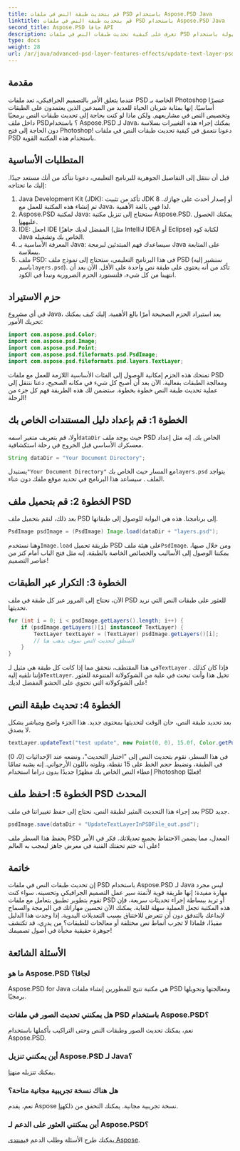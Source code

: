 ```yaml
---
title: قم بتحديث طبقة النص في ملفات PSD باستخدام Aspose.PSD Java
linktitle: قم بتحديث طبقة النص في ملفات PSD باستخدام Aspose.PSD Java
second_title: Aspose.PSD جافا API
description: تعرف على كيفية تحديث طبقات النص في ملفات PSD بسهولة باستخدام Aspose.PSD لـ Java. اتبع دليلنا خطوة بخطوة لتحرير النص بسلاسة.
type: docs
weight: 28
url: /ar/java/advanced-psd-layer-features-effects/update-text-layer-psd-files/
---
```

## مقدمة
عندما يتعلق الأمر بالتصميم الجرافيكي، تعد ملفات PSD الخاصة بـ Photoshop عنصرًا أساسيًا. إنها بمثابة شريان الحياة للعديد من المبدعين الذين يعتمدون على الطبقات وتخصيص النص في مشاريعهم. ولكن ماذا لو كنت بحاجة إلى تحديث طبقات النص برمجيًا داخل ملف PSD؟ باستخدام Aspose.PSD لـ Java، يمكنك إجراء هذه التغييرات بسلاسة دون الحاجة إلى فتح Photoshop! دعونا نتعمق في كيفية تحديث طبقات النص في ملفات PSD باستخدام هذه المكتبة القوية.
## المتطلبات الأساسية
قبل أن ننتقل إلى التفاصيل الجوهرية للبرنامج التعليمي، دعونا نتأكد من أنك مستعد جيدًا. إليك ما تحتاجه:
1. Java Development Kit (JDK): تأكد من تثبيت JDK 8 أو إصدار أحدث على جهازك. تم إنشاء هذه المكتبة للعمل مع Java، لذا فهي بالغة الأهمية.
2. Aspose.PSD لمكتبة Java: ستحتاج إلى تنزيل مكتبة Aspose.PSD. يمكنك الحصول عليه[هنا](https://releases.aspose.com/psd/java/). 
3. IDE: اجعل IDE المفضل لديك جاهزًا (مثل IntelliJ IDEA أو Eclipse) لكتابة كود Java الخاص بك وتشغيله.
4. المعرفة الأساسية بـ Java: سيساعدك فهم المبتدئين لبرمجة Java على المتابعة بسلاسة.
5.  ملف PSD: في هذا البرنامج التعليمي، ستحتاج إلى نموذج ملف PSD (سنشير إليه باسم`layers.psd`). تأكد من أنه يحتوي على طبقة نص واحدة على الأقل.
الآن بعد أن انتهينا من كل شيء، فلنستورد الحزم الضرورية ونبدأ في الكود.
## حزم الاستيراد
في أي مشروع Java، يعد استيراد الحزم الصحيحة أمرًا بالغ الأهمية. إليك كيف يمكنك تحريك الأمور:
```java
import com.aspose.psd.Color;
import com.aspose.psd.Image;
import com.aspose.psd.Point;
import com.aspose.psd.fileformats.psd.PsdImage;
import com.aspose.psd.fileformats.psd.layers.TextLayer;
```
تمنحك هذه الحزم إمكانية الوصول إلى الفئات الأساسية اللازمة للعمل مع ملفات PSD ومعالجة الطبقات بفعالية.
الآن بعد أن أصبح كل شيء في مكانه الصحيح، دعنا ننتقل إلى عملية تحديث طبقة النص خطوة بخطوة. ستضمن لك هذه الطريقة فهم كل جزء من الرحلة!
## الخطوة 1: قم بإعداد دليل المستندات الخاص بك
أولا، قم بتعريف متغير اسمه`dataDir` حيث يوجد ملف PSD الخاص بك. إنه مثل إعداد معسكرك الأساسي قبل الخروج في رحلة استكشافية.
```java
String dataDir = "Your Document Directory";
```
 يستبدل`"Your Document Directory"` مع المسار حيث الخاص بك`layers.psd` يتواجد الملف . سيساعد هذا البرنامج في تحديد موقع ملفك دون عناء.
## الخطوة 2: قم بتحميل ملف PSD
بعد ذلك، لنقم بتحميل ملف PSD إلى برنامجنا. هذه هي البوابة للوصول إلى طبقاتها.
```java
PsdImage psdImage = (PsdImage) Image.load(dataDir + "layers.psd");
```
 وهنا نستخدم`Image.load` طريقة تحميل PSD على هيئة ملف`PsdImage`. ومن خلال صبها، يمكننا الوصول إلى الأساليب والخصائص الخاصة بالطبقة. إنه مثل فتح الباب أمام كنز من عناصر التصميم!
## الخطوة 3: التكرار عبر الطبقات
الآن، نحتاج إلى المرور عبر كل طبقة في ملف PSD للعثور على طبقات النص التي نريد تحديثها. 
```java
for (int i = 0; i < psdImage.getLayers().length; i++) {
    if (psdImage.getLayers()[i] instanceof TextLayer) {
        TextLayer textLayer = (TextLayer) psdImage.getLayers()[i];
        // المنطق لتحديث النص سوف يذهب هنا
    }
}
```
 في هذا المقتطف، نتحقق مما إذا كانت كل طبقة هي مثيل لـ`TextLayer` . فإذا كان كذلك فإننا نلقيه إليه`TextLayer`. تخيل هذا وأنت تبحث في علبة من الشوكولاتة المتنوعة للعثور على الشوكولاتة التي تحتوي على الحشو المفضل لديك!
## الخطوة 4: تحديث طبقة النص
بعد تحديد طبقة النص، حان الوقت لتحديثها بمحتوى جديد. هذا الجزء واضح ومباشر بشكل لا يصدق.
```java
textLayer.updateText("test update", new Point(0, 0), 15.0f, Color.getPurple());
```
في هذا السطر، نقوم بتحديث النص إلى "اختبار التحديث"، ونضعه عند الإحداثيات (0، 0) في الطبقة، ونضبط حجم الخط على 15 نقطة، ونلونه باللون الأرجواني. إنه يشبه تمامًا إعطاء النص الخاص بك مظهرًا جديدًا بدون دراما استخدام Photoshop فعليًا!
## الخطوة 5: احفظ ملف PSD المحدث
بعد إجراء هذا التحديث المثير لطبقة النص، نحتاج إلى حفظ تغييراتنا في ملف PSD جديد. 
```java
psdImage.save(dataDir + "UpdateTextLayerInPSDFile_out.psd");
```
يحفظ هذا السطر ملف PSD المعدل، مما يضمن الاحتفاظ بجميع تعديلاتك. فكر في الأمر على أنه ختم تحفتك الفنية في معرض جاهز ليعجب به العالم!
## خاتمة
إن تحديث طبقات النص في ملفات PSD باستخدام Aspose.PSD لـ Java ليس مجرد مهارة مفيدة؛ إنها طريقة قوية لأتمتة سير عمل التصميم الجرافيكي وتحسينه. سواء كنت تقوم بتطوير تطبيق يتعامل مع ملفات PSD أو تريد ببساطة إجراء تحديثات سريعة، فإن هذه المكتبة تجعل العملية سهلة للغاية. يمكنك الآن تحسين مهاراتك في البرمجة والسماح لإبداعك بالتدفق دون أن تتعرض للاختناق بسبب التعديلات اليدوية.
إذا وجدت هذا الدليل مفيدًا، فلماذا لا تجرب أنماط نص مختلفة أو معالجات للطبقات؟ من يدري، قد تكتشف جوهرة حقيقية مخبأة في أصول تصميمك!
## الأسئلة الشائعة
### ما هو Aspose.PSD لجافا؟
Aspose.PSD for Java هي مكتبة تتيح للمطورين إنشاء ملفات PSD ومعالجتها وتحويلها برمجيًا.
### هل يمكنني تحديث الصور في ملفات PSD باستخدام Aspose.PSD؟
نعم، يمكنك تحديث الصور وطبقات النص وحتى التراكيب بأكملها باستخدام Aspose.PSD.
### أين يمكنني تنزيل Aspose.PSD لـ Java؟
 يمكنك تنزيله من[هنا](https://releases.aspose.com/psd/java/).
### هل هناك نسخة تجريبية مجانية متاحة؟
 نعم، يقدم Aspose نسخة تجريبية مجانية. يمكنك التحقق من ذلك[هنا](https://releases.aspose.com/).
### أين يمكنني العثور على الدعم لـ Aspose.PSD؟
يمكنك طرح الأسئلة وطلب الدعم في[منتدى Aspose](https://forum.aspose.com/c/psd/34).